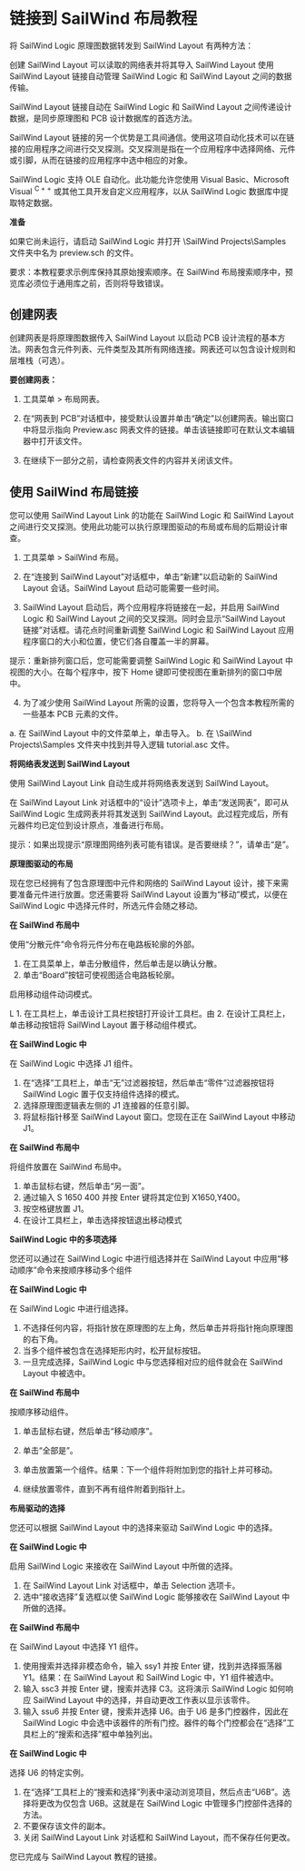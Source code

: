 # 链接到 SailWind 布局教程

将 SailWind Logic 原理图数据转发到 SailWind Layout 有两种方法：

创建 SailWind Layout 可以读取的网络表并将其导入 SailWind Layout 使用 SailWind Layout 链接自动管理 SailWind Logic 和 SailWind Layout 之间的数据传输。

SailWind Layout 链接自动在 SailWind Logic 和 SailWind Layout 之间传递设计数据，是同步原理图和 PCB 设计数据库的首选方法。

SailWind Layout 链接的另一个优势是工具间通信。使用这项自动化技术可以在链接的应用程序之间进行交叉探测。交叉探测是指在一个应用程序中选择网络、元件或引脚，从而在链接的应用程序中选中相应的对象。

SailWind Logic 支持 OLE 自动化。此功能允许您使用 Visual Basic、Microsoft Visual $^ { \mathsf { C } + + }$ 或其他工具开发自定义应用程序，以从 SailWind Logic 数据库中提取特定数据。

**准备**

如果它尚未运行，请启动 SailWind Logic 并打开 \\SailWind Projects\\Samples 文件夹中名为 preview.sch 的文件。

要求：本教程要求示例库保持其原始搜索顺序。在 SailWind 布局搜索顺序中，预览库必须位于通用库之前，否则将导致错误。

## 创建网表

创建网表是将原理图数据传入 SailWind Layout 以启动 PCB 设计流程的基本方法。网表包含元件列表、元件类型及其所有网络连接。网表还可以包含设计规则和层堆栈（可选）。

**要创建网表：**

1.  工具菜单 $>$ 布局网表。
    
2.  在“网表到 PCB”对话框中，接受默认设置并单击“确定”以创建网表。输出窗口中将显示指向 Preview.asc 网表文件的链接。单击该链接即可在默认文本编辑器中打开该文件。
    
3.  在继续下一部分之前，请检查网表文件的内容并关闭该文件。
    

## 使用 SailWind 布局链接

您可以使用 SailWind Layout Link 的功能在 SailWind Logic 和 SailWind Layout 之间进行交叉探测。使用此功能可以执行原理图驱动的布局或布局的后期设计审查。

1.  工具菜单 $>$ SailWind 布局。
    
2.  在“连接到 SailWind Layout”对话框中，单击“新建”以启动新的 SailWind Layout 会话。SailWind Layout 启动可能需要一些时间。
    
3.  SailWind Layout 启动后，两个应用程序将链接在一起，并启用 SailWind Logic 和 SailWind Layout 之间的交叉探测。同时会显示“SailWind Layout 链接”对话框。请花点时间重新调整 SailWind Logic 和 SailWind Layout 应用程序窗口的大小和位置，使它们各自覆盖一半的屏幕。
    

提示：重新排列窗口后，您可能需要调整 SailWind Logic 和 SailWind Layout 中视图的大小。在每个程序中，按下 Home 键即可使视图在重新排列的窗口中居中。

4.  为了减少使用 SailWind Layout 所需的设置，您将导入一个包含本教程所需的一些基本 PCB 元素的文件。

a. 在 SailWind Layout 中的文件菜单上，单击导入。
b. 在 \\SailWind Projects\\Samples 文件夹中找到并导入逻辑 tutorial.asc 文件。

**将网络表发送到 SailWind Layout**

使用 SailWind Layout Link 自动生成并将网络表发送到 SailWind Layout。

在 SailWind Layout Link 对话框中的“设计”选项卡上，单击“发送网表”，即可从 SailWind Logic 生成网表并将其发送到 SailWind Layout。此过程完成后，所有元器件均已定位到设计原点，准备进行布局。

提示：如果出现提示“原理图网络列表可能有错误。是否要继续？”，请单击“是”。

**原理图驱动的布局**

现在您已经拥有了包含原理图中元件和网络的 SailWind Layout 设计，接下来需要准备元件进行放置。您还需要将 SailWind Layout 设置为“移动”模式，以便在 SailWind Logic 中选择元件时，所选元件会随之移动。

**在 SailWind 布局中**

使用“分散元件”命令将元件分布在电路板轮廓的外部。

1.  在工具菜单上，单击分散组件，然后单击是以确认分散。
2.  单击“Board”按钮可使视图适合电路板轮廓。

启用移动组件动词模式。

L 1. 在工具栏上，单击设计工具栏按钮打开设计工具栏。由 2. 在设计工具栏上，单击移动按钮将 SailWind Layout 置于移动组件模式。

**在 SailWind Logic 中**

在 SailWind Logic 中选择 J1 组件。

1.  在“选择”工具栏上，单击“无”过滤器按钮，然后单击“零件”过滤器按钮将 SailWind Logic 置于仅支持组件选择的模式。
2.  选择原理图逻辑表左侧的 J1 连接器的任意引脚。
3.  将鼠标指针移至 SailWind Layout 窗口。您现在正在 SailWind Layout 中移动 J1。

**在 SailWind 布局中**

将组件放置在 SailWind 布局中。

1.  单击鼠标右键，然后单击“另一面”。
2.  通过输入 S 1650 400 并按 Enter 键将其定位到 X1650,Y400。
3.  按空格键放置 J1。
4.  在设计工具栏上，单击选择按钮退出移动模式

**SailWind Logic 中的多项选择**

您还可以通过在 SailWind Logic 中进行组选择并在 SailWind Layout 中应用“移动顺序”命令来按顺序移动多个组件

**在 SailWind Logic 中**

在 SailWind Logic 中进行组选择。

1.  不选择任何内容，将指针放在原理图的左上角，然后单击并将指针拖向原理图的右下角。
2.  当多个组件被包含在选择矩形内时，松开鼠标按钮。
3.  一旦完成选择，SailWind Logic 中与您选择相对应的组件就会在 SailWind Layout 中被选中。

**在 SailWind 布局中**

按顺序移动组件。

1.  单击鼠标右键，然后单击“移动顺序”。
    
2.  单击“全部是”。
    
3.  单击放置第一个组件。结果：下一个组件将附加到您的指针上并可移动。
    
4.  继续放置零件，直到不再有组件附着到指针上。
    

**布局驱动的选择**

您还可以根据 SailWind Layout 中的选择来驱动 SailWind Logic 中的选择。

**在 SailWind Logic 中**

启用 SailWind Logic 来接收在 SailWind Layout 中所做的选择。

1.  在 SailWind Layout Link 对话框中，单击 Selection 选项卡。
2.  选中“接收选择”复选框以使 SailWind Logic 能够接收在 SailWind Layout 中所做的选择。

**在 SailWind 布局中**

在 SailWind Layout 中选择 Y1 组件。

1.  使用搜索并选择非模态命令，输入 ssy1 并按 Enter 键，找到并选择振荡器 Y1。结果：在 SailWind Layout 和 SailWind Logic 中，Y1 组件被选中。
2.  输入 ssc3 并按 Enter 键，搜索并选择 C3。这将演示 SailWind Logic 如何响应 SailWind Layout 中的选择，并自动更改工作表以显示该零件。
3.  输入 ssu6 并按 Enter 键，搜索并选择 U6。由于 U6 是多门控器件，因此在 SailWind Logic 中会选中该器件的所有门控。器件的每个门控都会在“选择”工具栏上的“搜索和选择”框中单独列出。

**在 SailWind Logic 中**

选择 U6 的特定实例。

1.  在“选择”工具栏上的“搜索和选择”列表中滚动浏览项目，然后点击“U6B”。选择将更改为仅包含 U6B。这就是在 SailWind Logic 中管理多门控部件选择的方法。
2.  不要保存该文件的副本。
3.  关闭 SailWind Layout Link 对话框和 SailWind Layout，而不保存任何更改。

您已完成与 SailWind Layout 教程的链接。